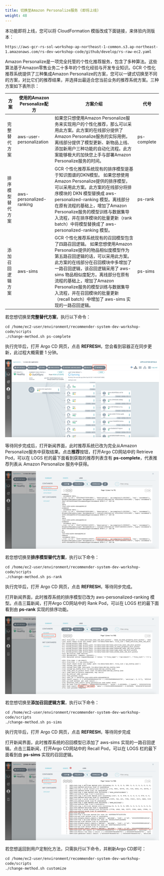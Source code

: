 ```yaml
---
title: 切换至Amazon Personalize服务 (即将上线)
weight: 48
---
```


本功能即将上线，您可以将 CloudFormation 模版改成下面链接，来体验内测版本：

```shell
https://aws-gcr-rs-sol-workshop-ap-northeast-1-common.s3.ap-northeast-1.amazonaws.com/rs-dev-workshop-code/github/develop/rs-raw-ec2.yaml
```

Amazon Personalize是一项完全托管的个性化推荐服务，包含了多种算法。这些算法基于Amazon零售业务二十多年的个性化经验与开发专业知识。GCR 个性化推荐系统提供了三种集成Amazon Personalize的方案，您可以一键式切换至不同的方案，对比它们的推荐结果，并选择出最适合您当前业务的推荐系统方案。三种方案如下表所示：

|方案 |使用的Amazon Personalize配方 | 方案介绍 | 代号 |
|--- |--- | --- | --- |
|完整替代方案|aws-user-personalization |如果您只想使用Amazon Personalize服务来实现用户的个性化推荐，那么可以采用此方案。此方案的在线部分提供了Amazon Personalize服务的实际用例，离线部分提供了模型更新、新物品上线、添加新用户三种功能的自动化流程。此方案能够极大的加快您上手与部署Amazon Personalize服务的时间。 |ps-complete|
|排序模型替代方案|aws-personalized-ranking |GCR 个性化推荐系统现有的排序模型是基于知识图谱的DKN模型。 如果您想使用Amazon Personalize提供的排序模型，可以采用此方案。此方案的在线部分将排序模块的 DKN 模型替换成 aws-personalized-ranking 模型。离线部分在原有流程的基础上，增加了Amazon Personalize服务的模型训练与数据集导入流程，并在排序模块的批量更新（rank batch）中将模型替换成了 aws-personalized-ranking 模型。 |ps-rank|
|添加召回逻辑方案|aws-sims |GCR 个性化推荐系统现有的召回模型包含了四路召回逻辑。 如果您想使用Amazon Personalize提供的物品相似度模型作为第五路召回逻辑的话，可以采用此方案。此方案的在线部分在召回模块中多增加了一路召回逻辑，该召回逻辑采用了 aws-sims 物品相似度配方。离线部分在原有流程的基础上，增加了Amazon Personalize服务的模型训练与数据集导入流程，并在召回模块的批量更新（recall batch）中增加了 aws-sims 实现的一路召回逻辑。 |ps-sims|

若您想切换至**完整替代方案**，执行以下命令：
```shell
cd /home/ec2-user/environment/recommender-system-dev-workshop-code/scripts
./change-method.sh ps-complete
```

执行完毕后，打开 Argo CD 网页，点击 **REFRESH**，您会看到容器正在同步更新，此过程大概需要 1 分钟。

![Argo CD Sync](/images/argocd-sync-method.png)

等待同步完成后，打开新闻界面，此时推荐系统已改为完全从Amazon Personalize服务中获取结果。点击**推荐**按钮，打开Argo CD网站中的 Retrieve Pod，可以在 LOGS 栏的最下面看到获取的推荐列表含有 **ps-complete**，代表推荐列表从 Amazon Personalize 服务中获得。

![ps complete log](/images/ps-complete-result.png)

若您想切换至**排序模型替代方案**，执行以下命令：
```shell
cd /home/ec2-user/environment/recommender-system-dev-workshop-code/scripts
./change-method.sh ps-rank
```

执行完毕后，打开 Argo CD 网页，点击 **REFRESH**，等待同步完成。

打开新闻界面，此时推荐系统的排序模型已改为 aws-personalized-ranking 模型。点击三篇新闻，打开Argo CD网站中的 Rank Pod，可以在 LOGS 栏的最下面看到由 **ps-rank** 实现的排序功能。

![ps rank log](/images/ps-rank-result.png)

若您想切换至**添加召回逻辑方案**，执行以下命令：
```shell
cd /home/ec2-user/environment/recommender-system-dev-workshop-code/scripts
./change-method.sh ps-sims
```

执行完毕后，打开 Argo CD 网页，点击 **REFRESH**，等待同步完成

打开新闻界面，此时推荐系统的召回模型已添加了 aws-sims 实现的一路召回逻辑。点击三篇新闻，打开Argo CD网站中的 Recall Pod，可以在 LOGS 栏的最下面看到由 **ps-sims** 实现的召回逻辑。

![ps sims log](/images/ps-sims-result.png)

若您想返回到用户定制化方法，只需执行以下命令，并刷新Argo CD即可：
```shell
cd /home/ec2-user/environment/recommender-system-dev-workshop-code/scripts
./change-method.sh customize
```





